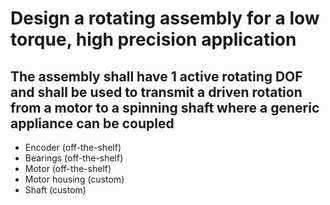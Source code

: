 # Design a rotating assembly for a low torque, high precision application

## The assembly shall have 1 active rotating DOF and shall be used to transmit a driven rotation from a motor to a spinning shaft where a generic appliance can be coupled

- Encoder (off-the-shelf)
- Bearings (off-the-shelf)
- Motor (off-the-shelf)
- Motor housing (custom)
- Shaft (custom)
